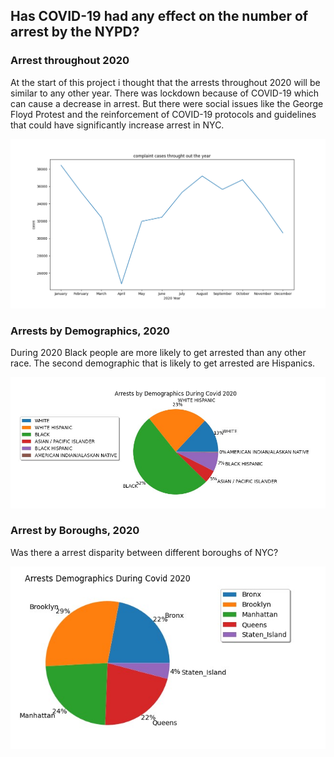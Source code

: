 ## Has COVID-19 had any effect on the number of arrest by the NYPD?

### Arrest throughout 2020

At the start of this project i thought that the arrests throughout 2020 will be similar to any other year. There was lockdown because of COVID-19 which can cause a decrease in arrest. But there were social issues like the George Floyd Protest and the reinforcement of COVID-19 protocols and guidelines that could have significantly increase arrest in NYC.

![vis1](/complaints_line_2020.png)

### Arrests by Demographics, 2020

During 2020 Black people are more likely to get arrested than any other race. The second demographic that is likely to get arrested are Hispanics.

![vis2](/race_pie_chart2.jpg)

### Arrest by Boroughs, 2020

Was there a arrest disparity between different boroughs of NYC? 

![vis3](/boro_pie_chart.jpg)
